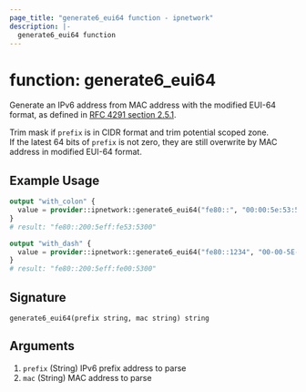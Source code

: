 ```yaml
---
page_title: "generate6_eui64 function - ipnetwork"
description: |-
  generate6_eui64 function
---
```


# function: generate6_eui64

Generate an IPv6 address from MAC address with the modified EUI-64 format,
as defined in [RFC 4291 section 2.5.1](https://tools.ietf.org/html/rfc4291#section-2.5.1).

Trim mask if `prefix` is in CIDR format and trim potential scoped zone.  
If the latest 64 bits of `prefix` is not zero, they are still
overwrite by MAC address in modified EUI-64 format.

## Example Usage

```terraform
output "with_colon" {
  value = provider::ipnetwork::generate6_eui64("fe80::", "00:00:5e:53:53:00")
}
# result: "fe80::200:5eff:fe53:5300"

output "with_dash" {
  value = provider::ipnetwork::generate6_eui64("fe80::1234", "00-00-5E-00-53-00")
}
# result: "fe80::200:5eff:fe00:5300"
```

## Signature

```text
generate6_eui64(prefix string, mac string) string
```

## Arguments

1. `prefix` (String) IPv6 prefix address to parse
2. `mac` (String) MAC address to parse
